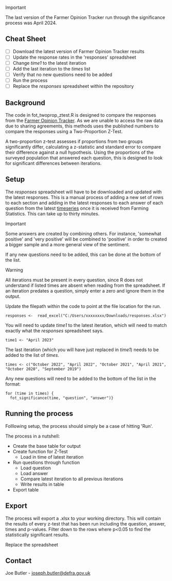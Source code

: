 > [!IMPORTANT]
> The last version of the Farmer Opinion Tracker run through the significance process was April 2024.

## Cheat Sheet
- [ ] Download the latest version of Farmer Opinion Tracker results
- [ ] Update the response rates in the 'responses' spreadsheet
- [ ] Change _time1_ to the latest iteration
- [ ] Add the last iteration to the _times_ list
- [ ] Verify that no new questions need to be added
- [ ] Run the process
- [ ] Replace the _responses_ spreadsheet within the repository

## Background

The code in fot_twoprop_ztest.R is designed to compare the responses from the [Farmer Opinion Tracker](https://www.gov.uk/government/collections/farmer-opinion-tracker). As we are unable to access the raw data due to sharing agreements, this methods uses the published numbers to compare the responses using a Two-Proportion Z-Test.

A two-proportion z-test assesses if proportions from two groups significantly differ, calculating a z-statistic and standard error to compare their difference against a null hypothesis. Using the proportions of the surveyed population that answered each question, this is designed to look for significant differences between iterations. 

## Setup

The _responses_ spreadsheet will have to be downloaded and updated with the latest responses. This is a manual process of adding a new set of rows to each section and adding in the latest responses to each answer of each question from the latest [timeseries](https://www.gov.uk/government/statistical-data-sets/farmer-opinion-tracker-for-england) once it is received from Farming Statistics. This can take up to thirty minutes.

> [!IMPORTANT]
> Some answers are created by combining others. For instance, 'somewhat positive' and 'very positive' will be combined to 'positive' in order to created a bigger sample and a more general view of the sentiment.

If any new questions need to be added, this can be done at the bottom of the list. 

> [!WARNING]
> All iterations must be present in every question, since R does not understand if listed times are absent when reading from the spreadsheet. If an iteration predates a question, simply enter a zero and ignore them in the output.

Update the filepath within the code to point at the file location for the run.
```
responses <-  read_excel("C:/Users/xxxxxxxx/Downloads/responses.xlsx")
```

You will need to update _time1_ to the latest iteration, which will need to match exactly what the _responses_ spreadsheet says.
```
time1 <- "April 2023"
```

The last iteration (which you will have just replaced in _time1_) needs to be added to the list of _times_.
```
times <- c("October 2022", "April 2022", "October 2021", "April 2021", "October 2020", "September 2019")
```

Any new questions will need to be added to the bottom of the list in the format:

```
for (time in times) {
  fot_significance(time, "question", "answer")}
```

## Running the process

Folllowing setup, the process should simply be a case of hitting 'Run'.

The process in a nutshell:

- Create the base table for output
- Create function for Z-Test
  - Load in time of latest iteration
- Run questions through function
  - Load question
  - Load answer
  - Compare latest iteration to all previous iterations
  - Write results in table
- Export table   

## Export
The process will export a .xlsx to your working directory. This will contain the results of every z-test that has been run including the question, answer, times and p-values. Filter down to the rows where p<0.05 to find the statistically significant results.

Replace the spreadsheet

## Contact

Joe Butler - joseph.butler@defra.gov.uk
